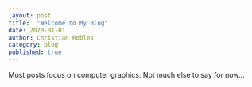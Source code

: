 ```yaml
---
layout: post
title:  "Welcome to My Blog"
date: 2020-01-01
author: Christian Robles
category: blog
published: true
---
```


Most posts focus on computer graphics. Not much else to say for now...
